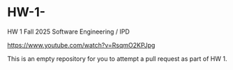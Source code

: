 # HW-1-

HW 1 Fall 2025 Software Engineering / IPD 

https://www.youtube.com/watch?v=RsqmO2KPJpg

This is an empty repository for you to attempt a pull request as part of HW 1.


